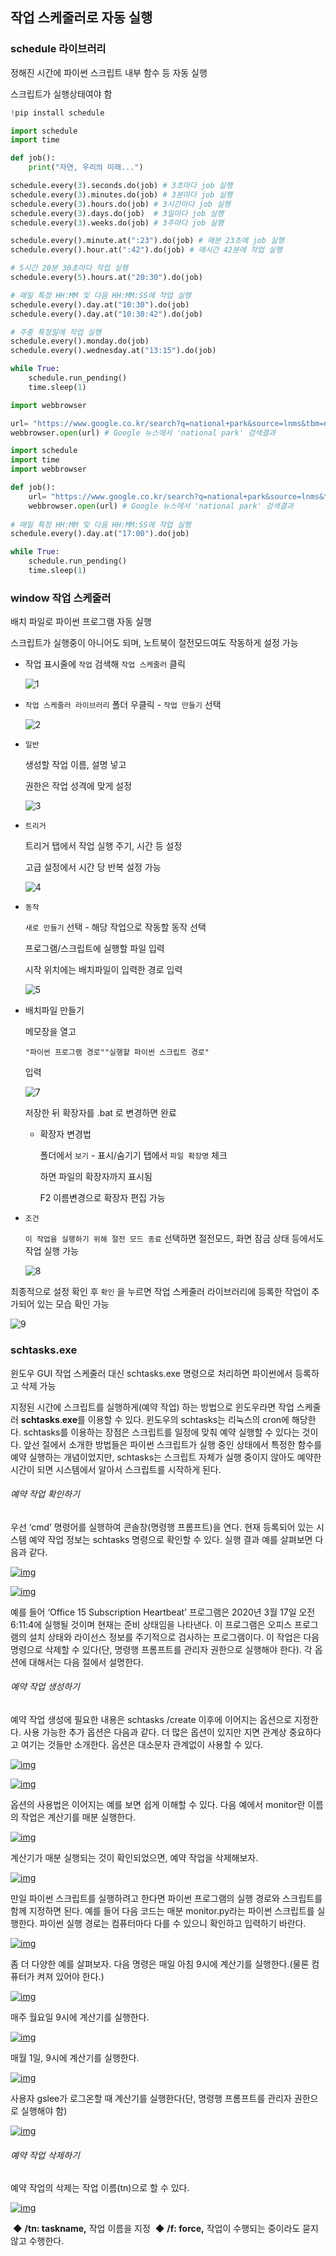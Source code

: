 ## 작업 스케줄러로 자동 실행



### schedule 라이브러리

정해진 시간에 파이썬 스크립트 내부 함수 등 자동 실행

스크립트가 실행상태여야 함

```python
!pip install schedule
```

```python
import schedule
import time

def job():
    print("자연, 우리의 미래...")

schedule.every(3).seconds.do(job) # 3초마다 job 실행
schedule.every(3).minutes.do(job) # 3분마다 job 실행
schedule.every(3).hours.do(job) # 3시간마다 job 실행
schedule.every(3).days.do(job)  # 3일마다 job 실행
schedule.every(3).weeks.do(job) # 3주마다 job 실행

schedule.every().minute.at(":23").do(job) # 매분 23초에 job 실행
schedule.every().hour.at(":42").do(job) # 매시간 42분에 작업 실행

# 5시간 20분 30초마다 작업 실행
schedule.every(5).hours.at("20:30").do(job)

# 매일 특정 HH:MM 및 다음 HH:MM:SS에 작업 실행
schedule.every().day.at("10:30").do(job)
schedule.every().day.at("10:30:42").do(job)

# 주중 특정일에 작업 실행
schedule.every().monday.do(job)
schedule.every().wednesday.at("13:15").do(job)

while True:
    schedule.run_pending()
    time.sleep(1)
```

```python
import webbrowser

url= "https://www.google.co.kr/search?q=national+park&source=lnms&tbm=nws"
webbrowser.open(url) # Google 뉴스에서 'national park' 검색결과

import schedule
import time
import webbrowser

def job():
    url= "https://www.google.co.kr/search?q=national+park&source=lnms&tbm=nws"
    webbrowser.open(url) # Google 뉴스에서 'national park' 검색결과
    
# 매일 특정 HH:MM 및 다음 HH:MM:SS에 작업 실행
schedule.every().day.at("17:00").do(job)

while True:
    schedule.run_pending()
    time.sleep(1)
```



### window 작업 스케줄러

배치 파일로 파이썬 프로그램 자동 실행

스크립트가 실행중이 아니어도 되며, 노트북이 절전모드여도 작동하게 설정 가능



- 작업 표시줄에 `작업` 검색해 `작업 스케줄러` 클릭

  ![1](https://img1.daumcdn.net/thumb/R1280x0/?scode=mtistory2&fname=https%3A%2F%2Fblog.kakaocdn.net%2Fdn%2FNUqU7%2Fbtq126Lswer%2FU97xm2tBYN6vibW4oDV931%2Fimg.png)

  

- `작업 스케줄러 라이브러리` 폴더 우클릭 - `작업 만들기` 선택

  ![2](https://img1.daumcdn.net/thumb/R1280x0/?scode=mtistory2&fname=https%3A%2F%2Fblog.kakaocdn.net%2Fdn%2F2cnNj%2Fbtq1Yli5gTN%2FblZTeG9wx2mN1PhFMtmUv1%2Fimg.png)

  

- `일반`

  생성할 작업 이름, 설명 넣고

  권한은 작업 성격에 맞게 설정

  ![3](https://img1.daumcdn.net/thumb/R1280x0/?scode=mtistory2&fname=https%3A%2F%2Fblog.kakaocdn.net%2Fdn%2FkTpMM%2Fbtq1XVdw73G%2F6ystxUeHk88eqD8j7gNIs1%2Fimg.png)

- `트리거`

  트리거 탭에서 작업 실행 주기, 시간 등 설정

  고급 설정에서 시간 당 반복 설정 가능

  ![4](https://img1.daumcdn.net/thumb/R1280x0/?scode=mtistory2&fname=https%3A%2F%2Fblog.kakaocdn.net%2Fdn%2FD35Go%2Fbtq127wWrPM%2FuOCXn9XFIWZcQEprDdO7Rk%2Fimg.png)

- `동작`

  `새로 만들기` 선택 - 해당 작업으로 작동할 동작 선택

  프로그램/스크립트에 실행할 파일 입력

  시작 위치에는 배치파일이 입력한 경로 입력

  ![5](https://img1.daumcdn.net/thumb/R1280x0/?scode=mtistory2&fname=https%3A%2F%2Fblog.kakaocdn.net%2Fdn%2Fz9unZ%2Fbtq16r2z5cA%2FSCUATNmIS7O2983vFZ0I40%2Fimg.png)

- 배치파일 만들기

  메모장을 열고

  ```
  "파이썬 프로그램 경로""실행할 파이썬 스크립트 경로"
  ```

  입력

  ![7](https://img1.daumcdn.net/thumb/R1280x0/?scode=mtistory2&fname=https%3A%2F%2Fblog.kakaocdn.net%2Fdn%2FcOYRmQ%2Fbtq150xBvB4%2FwjMFucL09XaY8XKv4enIt0%2Fimg.png)

  저장한 뒤 확장자를 .bat 로 변경하면 완료

  - 확장자 변경법

    폴더에서 `보기` - 표시/숨기기 탭에서 `파일 확장명` 체크

    하면 파일의 확장자까지 표시됨

    F2 이름변경으로 확장자 편집 가능



- `조건`

  `이 작업을 실행하기 위해 절전 모드 종료` 선택하면 절전모드, 화면 잠금 상태 등에서도 작업 실행 가능

  ![8](https://img1.daumcdn.net/thumb/R1280x0/?scode=mtistory2&fname=https%3A%2F%2Fblog.kakaocdn.net%2Fdn%2FcrL2vY%2Fbtq16r2AfHT%2FSE1yGq3GmtReCDoswwuskk%2Fimg.png)



최종적으로 설정 확인 후 `확인` 을 누르면  작업 스케줄러 라이브러리에 등록한 작업이 추가되어 있는 모습 확인 가능

![9](https://img1.daumcdn.net/thumb/R1280x0/?scode=mtistory2&fname=https%3A%2F%2Fblog.kakaocdn.net%2Fdn%2Fbb1cdi%2Fbtq12xoXMFV%2FZ1BRAXzG90v0kkKXPPkqQk%2Fimg.png)







### schtasks.exe

윈도우 GUI 작업 스케줄러 대신 schtasks.exe 명령으로 처리하면 파이썬에서 등록하고 삭제 가능

지정된 시간에 스크립트를 실행하게(예약 작업) 하는 방법으로 윈도우라면 작업 스케줄러 **schtasks**.**exe**를 이용할 수 있다. 윈도우의 schtasks는 리눅스의 cron에 해당한다. schtasks를 이용하는 장점은 스크립트를 일정에 맞춰 예약 실행할 수 있다는 것이다. 앞선 절에서 소개한 방법들은 파이썬 스크립트가 실행 중인 상태에서 특정한 함수를 예약 실행하는 개념이었지만, schtasks는 스크립트 자체가 실행 중이지 않아도 예약한 시간이 되면 시스템에서 알아서 스크립트를 시작하게 된다.



###### 예약 작업 확인하기

우선 ‘cmd’ 명령어를 실행하여 콘솔창(명령행 프롬프트)을 연다. 현재 등록되어 있는 시스템 예약 작업 정보는 schtasks 명령으로 확인할 수 있다. 실행 결과 예를 살펴보면 다음과 같다.

[![img](https://post-phinf.pstatic.net/MjAyMDA3MjJfMTYy/MDAxNTk1MzgzNDEzMjIz.ZZDfBd8I4neL7Hj58c9AGVBwPMTi2QQ9v0SCSTT7ZyAg._1OARUISdNMy1G6iSOuFt1e47lAO_GnQLLRJOeeIAxYg.PNG/image.png?type=w1200)](https://m.post.naver.com/viewer/postView.nhn?volumeNo=28860910&memberNo=34865381#)

[![img](https://post-phinf.pstatic.net/MjAyMDA3MjJfOTIg/MDAxNTk1MzgzNDI2OTg4.uBrXGu0tpLZvMuqvnyYi1nu4iLA_IFGzLyvs_LHIIxIg.sSk7zrQXrvNGWXEJRsryB4-US97YSPDVUiJRIhK4wRMg.PNG/image.png?type=w1200)](https://m.post.naver.com/viewer/postView.nhn?volumeNo=28860910&memberNo=34865381#)

예를 들어 ‘Office 15 Subscription Heartbeat’ 프로그램은 2020년 3월 17일 오전 6:11:4에 실행될 것이며 현재는 준비 상태임을 나타낸다. 이 프로그램은 오피스 프로그램의 설치 상태와 라이선스 정보를 주기적으로 검사하는 프로그램이다. 이 작업은 다음 명령으로 삭제할 수 있다(단, 명령행 프롬프트를 관리자 권한으로 실행해야 한다). 각 옵션에 대해서는 다음 절에서 설명한다.



###### 예약 작업 생성하기

예약 작업 생성에 필요한 내용은 schtasks /create 이후에 이어지는 옵션으로 지정한다. 사용 가능한 추가 옵션은 다음과 같다. 더 많은 옵션이 있지만 지면 관계상 중요하다고 여기는 것들만 소개한다. 옵션은 대소문자 관계없이 사용할 수 있다.

[![img](https://post-phinf.pstatic.net/MjAyMDA3MjJfNDEg/MDAxNTk1MzgzNzk1MDc3.Bjvnaz2Sp1dzhWOMya65vpRNHAbuSaYKSim5qpfw6bAg.YJju8DXa7bOem_P65L6cnLXUq-25-T0CfNyk7m-8Lt4g.PNG/image.png?type=w1200)](https://m.post.naver.com/viewer/postView.nhn?volumeNo=28860910&memberNo=34865381#)

[![img](https://post-phinf.pstatic.net/MjAyMDA3MjJfMTYx/MDAxNTk1MzgzODUxNTQ2.V_c-p9rqfq_Sh1MjAosQiMLh4AjI__i287Jn7V-Uh5sg.QCzUv7ZFva3ptrEtgZYbnlXQAzrokEszG0hLzZisW_wg.PNG/image.png?type=w1200)](https://m.post.naver.com/viewer/postView.nhn?volumeNo=28860910&memberNo=34865381#)

옵션의 사용법은 이어지는 예를 보면 쉽게 이해할 수 있다. 다음 예에서 monitor란 이름의 작업은 계산기를 매분 실행한다.

[![img](https://post-phinf.pstatic.net/MjAyMDA3MjJfMTA2/MDAxNTk1MzgzODgwNTgy.Arc7qLpQ2CGorxoHGvHiC695oNtos8YlRrPgtKtFy7Ug.6QMGQBsWQoSmegCGvUpo82HaxKdCv2yZqTFRR4YXuvIg.PNG/image.png?type=w1200)](https://m.post.naver.com/viewer/postView.nhn?volumeNo=28860910&memberNo=34865381#)

계산기가 매분 실행되는 것이 확인되었으면, 예약 작업을 삭제해보자.

[![img](https://post-phinf.pstatic.net/MjAyMDA3MjJfMTIy/MDAxNTk1MzgzODk5OTk5.Dzj9sxM7hF0cED8Zs2RyvXj1oOubpd-B3slAr0vipvog.cA5S4KNTJlWuEeH-eAFfvulmJ55sHouMzChXv5JL_M8g.PNG/image.png?type=w1200)](https://m.post.naver.com/viewer/postView.nhn?volumeNo=28860910&memberNo=34865381#)

만일 파이썬 스크립트를 실행하려고 한다면 파이썬 프로그램의 실행 경로와 스크립트를 함께 지정하면 된다. 예를 들어 다음 코드는 매분 monitor.py라는 파이썬 스크립트를 실행한다. 파이썬 실행 경로는 컴퓨터마다 다를 수 있으니 확인하고 입력하기 바란다.

[![img](https://post-phinf.pstatic.net/MjAyMDA3MjJfMjcx/MDAxNTk1MzgzOTIzOTkw.UW9c8iO8oF1ld8QMIGDgP9aSd-gKyQR1BH-hC3oYn-Qg.8896Cnw8sswm5lqWGFjq_YH7MinBDC0WzFwmhoISqqgg.PNG/image.png?type=w1200)](https://m.post.naver.com/viewer/postView.nhn?volumeNo=28860910&memberNo=34865381#)

좀 더 다양한 예를 살펴보자. 다음 명령은 매일 아침 9시에 계산기를 실행한다.(물론 컴퓨터가 켜져 있어야 한다.)

[![img](https://post-phinf.pstatic.net/MjAyMDA3MjJfMTE1/MDAxNTk1MzgzOTY4MTA1.jCn8OB04Yu4VPNA5NTl15XufWJ4DTWpJVSxIKwLJ1Mgg.9czaSBdux1eBJlkEPK7-RWogCOL9KnjRssVK6RG1wXIg.PNG/image.png?type=w1200)](https://m.post.naver.com/viewer/postView.nhn?volumeNo=28860910&memberNo=34865381#)

매주 월요일 9시에 계산기를 실행한다.

[![img](https://post-phinf.pstatic.net/MjAyMDA3MjJfOTEg/MDAxNTk1MzgzOTg1NjEw.JeWDJLajQc8EvlwlbXhdIl7DT1JIkFdctxH6N-YkbvYg.4R3JhuqDQEyUYBulvAsrcsztxkQahRywZXz6Nnbt-_4g.PNG/image.png?type=w1200)](https://m.post.naver.com/viewer/postView.nhn?volumeNo=28860910&memberNo=34865381#)

매월 1일, 9시에 계산기를 실행한다.

[![img](https://post-phinf.pstatic.net/MjAyMDA3MjJfMTAw/MDAxNTk1Mzg0MDA0MTQx.ioFlfGurcXiH3Fi2_7hS6LTYBOZ5ChJlKCR_J9_zkSYg.gvCcV2s4YWZWMUUrpQp8gB6PHL8eL6enbQYc7GNWEYsg.PNG/image.png?type=w1200)](https://m.post.naver.com/viewer/postView.nhn?volumeNo=28860910&memberNo=34865381#)

사용자 gslee가 로그온할 때 계산기를 실행한다(단, 명령행 프롬프트를 관리자 권한으로 실행해야 함)

[![img](https://post-phinf.pstatic.net/MjAyMDA3MjJfMTMx/MDAxNTk1Mzg0MDI2NDQy.ZgwxdFv5z-s-aLqEVytpljrtjKyHyEvzceMYL-DOkRcg.NjPOxRnKnqsJ8fzxxubRX0-P_XoSR5wGlmfpUwQZTlQg.PNG/image.png?type=w1200)](https://m.post.naver.com/viewer/postView.nhn?volumeNo=28860910&memberNo=34865381#)

###### 예약 작업 삭제하기

예약 작업의 삭제는 작업 이름(tn)으로 할 수 있다.

[![img](https://post-phinf.pstatic.net/MjAyMDA3MjJfMjEz/MDAxNTk1Mzg0MDUzODM0.Nkk3bbBYqB0gk9c5jLT3_SI3_S88Iklc_lILuWwB9oEg.6xJ_WlukSrKrw2YIaoQeGfgY9jLgaHq6nSSraXtdyk4g.PNG/image.png?type=w1200)](https://m.post.naver.com/viewer/postView.nhn?volumeNo=28860910&memberNo=34865381#)

​    ◆ **/tn: taskname,** 작업 이름을 지정
​    ◆ **/f: force,** 작업이 수행되는 중이라도 묻지 않고 수행한다.